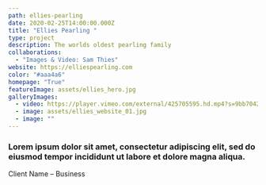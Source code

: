 ```yaml
---
path: ellies-pearling
date: 2020-02-25T14:00:00.000Z
title: "Ellies Pearling "
type: project
description: The worlds oldest pearling family
collaborations:
  - "Images & Video: Sam Thies"
website: https://elliespearling.com
color: "#aaa4a6"
homepage: "True"
featureImage: assets/ellies_hero.jpg
galleryImages:
  - video: https://player.vimeo.com/external/425705595.hd.mp4?s=9bb70428eb39650bdcab363889a1809dee1beebc&profile_id=174
  - image: assets/ellies_website_01.jpg
  - image: ""
---
```

### Lorem ipsum dolor sit amet, consectetur adipiscing elit, sed do eiusmod tempor incididunt ut labore et dolore magna aliqua.

Client Name – Business